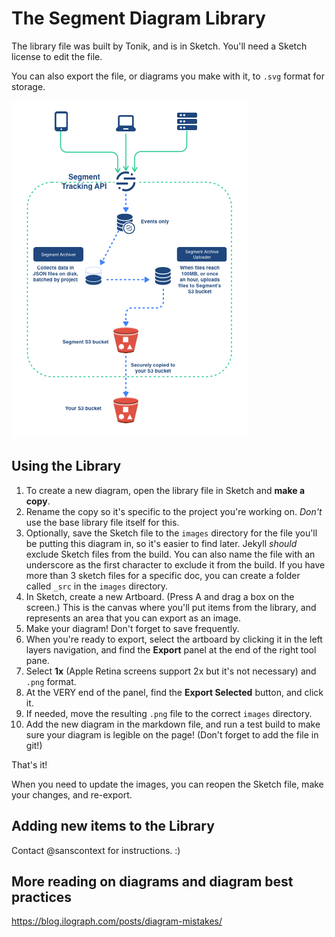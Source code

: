 # The Segment Diagram Library

The library file was built by Tonik, and is in Sketch. You'll need a Sketch license to edit the file.

You can also export the file, or diagrams you make with it, to `.svg` format for storage.

![](sample-diagram.png)

## Using the Library

1. To create a new diagram, open the library file in Sketch and **make a copy**.
2. Rename the copy so it's specific to the project you're working on.
   *Don't* use the base library file itself for this.
3. Optionally, save the Sketch file to the `images` directory for the file you'll be putting this diagram in, so it's easier to find later.
    Jekyll _should_ exclude Sketch files from the build. You can also name the file with an underscore as the first character to exclude it from the build. If you have more than 3 sketch files for a specific doc, you can create a folder called `_src` in the `images` directory.
4. In Sketch, create a new Artboard. (Press A and drag a box on the screen.)
   This is the canvas where you'll put items from the library, and represents an area that you can export as an image.
5. Make your diagram! Don't forget to save frequently.
6. When you're ready to export, select the artboard by clicking it in the left layers navigation, and find the **Export** panel at the end of the right tool pane.
7. Select **1x** (Apple Retina screens support 2x but it's not necessary) and `.png` format.
8. At the VERY end of the panel, find the **Export Selected** button, and click it.
9. If needed, move the resulting `.png` file to the correct `images` directory.
10. Add the new diagram in the markdown file, and run a test build to make sure your diagram is legible on the page!
(Don't forget to add the file in git!)

That's it!

When you need to update the images, you can reopen the Sketch file, make your changes, and re-export.


## Adding new items to the Library

Contact @sanscontext for instructions. :)

## More reading on diagrams and diagram best practices

https://blog.ilograph.com/posts/diagram-mistakes/
